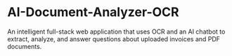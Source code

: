 # AI-Document-Analyzer-OCR
An intelligent full-stack web application that uses OCR and an AI chatbot to extract, analyze, and answer questions about uploaded invoices and PDF documents.
